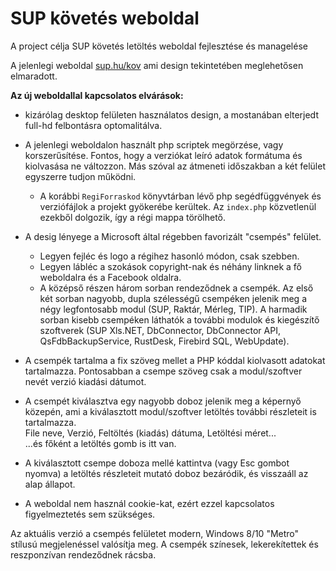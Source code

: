 # SUP követés weboldal
A project célja  SUP követés letöltés weboldal fejlesztése és managelése

A jelenlegi weboldal [sup.hu/kov](https://www.sup.hu/kov) ami design tekintetében meglehetősen elmaradott.

**Az új weboldallal kapcsolatos elvárások:**

- kizárólag desktop felületen használatos design, a mostanában elterjedt full-hd felbontásra optomalitálva.

- A jelenlegi weboldalon használt php scriptek megörzése, vagy korszerűsítése. Fontos, hogy a verziókat leíró adatok formátuma és kiolvasása ne változzon. Más szóval az átmeneti időszakban a két felület egyszerre tudjon működni.
  - A korábbi `RegiForraskod` könyvtárban lévő php segédfüggvények és verziófájlok a projekt gyökerébe kerültek. Az `index.php` közvetlenül ezekből dolgozik, így a régi mappa törölhető.

- A desig lényege a Microsoft által régebben favorizált "csempés" felület.  
  - Legyen fejléc és logo a régihez hasonló módon, csak szebben.  
  - Legyen lábléc a szokások copyright-nak és néhány linknek a fő weboldalra és a Facebook oldalra.  
  - A középső részen három sorban rendeződnek a csempék. Az első két sorban nagyobb, dupla szélességű csempéken jelenik meg a négy legfontosabb modul (SUP, Raktár, Mérleg, TIP). A harmadik sorban kisebb csempéken láthatók a további modulok és kiegészítő szoftverek (SUP Xls.NET, DbConnector, DbConnector API, QsFdbBackupService, RustDesk, Firebird SQL, WebUpdate).

- A csempék tartalma a fix szöveg mellet a PHP kóddal kiolvasott adatokat tartalmazza. Pontosabban a csempe szöveg csak a modul/szoftver nevét verzió kiadási dátumot.  

- A csempét kiválasztva egy nagyobb doboz jelenik meg a képernyő közepén, ami a kiválasztott modul/szoftver letöltés további részleteit is tartalmazza.  
File neve, Verzió, Feltöltés (kiadás) dátuma, Letöltési méret...  
...és főként a letöltés gomb is itt van.

- A kiválasztott csempe doboza mellé kattintva (vagy Esc gombot nyomva) a letöltés részleteit mutató doboz bezáródik, és visszaáll az alap állapot.

- A weboldal nem használ cookie-kat, ezért ezzel kapcsolatos figyelmeztetés sem szükséges.

Az aktuális verzió a csempés felületet modern, Windows 8/10 "Metro" stílusú megjelenéssel valósítja meg. A csempék színesek, lekerekítettek és reszponzívan rendeződnek rácsba.
